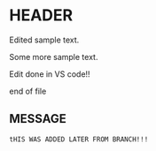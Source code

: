# HEADER

Edited sample text.

Some more sample text.

Edit done in VS code!!

end of file

## MESSAGE 

    tHIS WAS ADDED LATER FROM BRANCH!!!